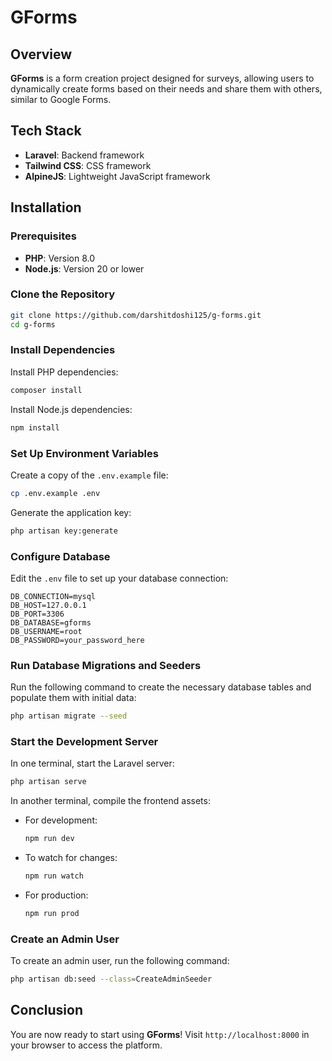 # GForms

## Overview
**GForms** is a form creation project designed for surveys, allowing users to dynamically create forms based on their needs and share them with others, similar to Google Forms.

## Tech Stack
- **Laravel**: Backend framework
- **Tailwind CSS**: CSS framework
- **AlpineJS**: Lightweight JavaScript framework

## Installation

### Prerequisites
- **PHP**: Version 8.0
- **Node.js**: Version 20 or lower

### Clone the Repository
```bash
git clone https://github.com/darshitdoshi125/g-forms.git
cd g-forms
```

### Install Dependencies

Install PHP dependencies:
```bash
composer install
```

Install Node.js dependencies:
```bash
npm install
```

### Set Up Environment Variables

Create a copy of the `.env.example` file:
```bash
cp .env.example .env
```

Generate the application key:
```bash
php artisan key:generate
```

### Configure Database

Edit the `.env` file to set up your database connection:
```env
DB_CONNECTION=mysql
DB_HOST=127.0.0.1
DB_PORT=3306
DB_DATABASE=gforms
DB_USERNAME=root
DB_PASSWORD=your_password_here
```

### Run Database Migrations and Seeders

Run the following command to create the necessary database tables and populate them with initial data:
```bash
php artisan migrate --seed
```

### Start the Development Server

In one terminal, start the Laravel server:
```bash
php artisan serve
```

In another terminal, compile the frontend assets:

- For development:
  ```bash
  npm run dev
  ```
- To watch for changes:
  ```bash
  npm run watch
  ```
- For production:
  ```bash
  npm run prod
  ```

### Create an Admin User

To create an admin user, run the following command:
```bash
php artisan db:seed --class=CreateAdminSeeder
```

## Conclusion
You are now ready to start using **GForms**! Visit `http://localhost:8000` in your browser to access the platform.
